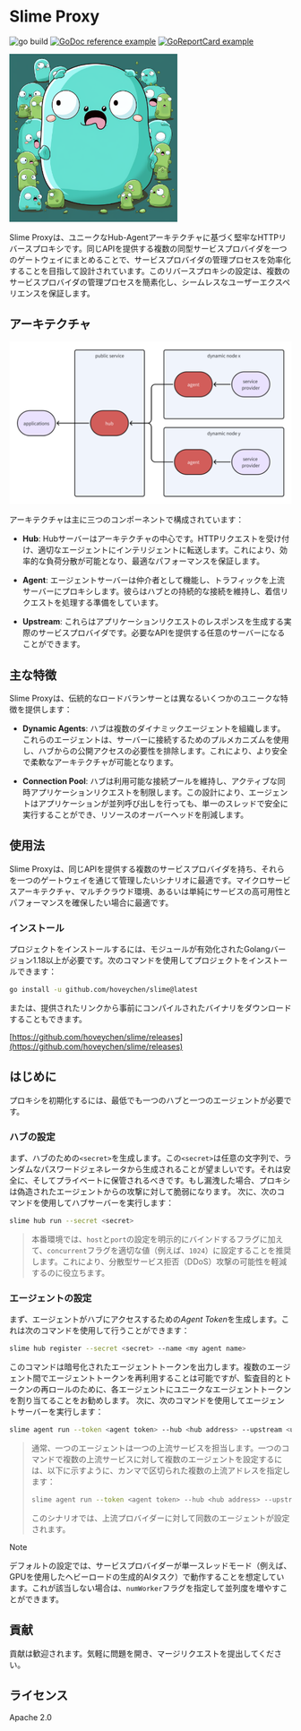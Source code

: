 # Slime Proxy

![go build](https://github.com/hoveychen/slime/actions/workflows/go.yml/badge.svg)
[![GoDoc reference example](https://img.shields.io/badge/godoc-reference-blue.svg)](https://godoc.org/github.com/hoveychen/slime)
[![GoReportCard example](https://goreportcard.com/badge/github.com/hoveychen/slime)](https://goreportcard.com/report/github.com/hoveychen/slime)

<img src="https://github.com/hoveychen/slime/raw/main/docs/mascot.png" width="300px">

Slime Proxyは、ユニークなHub-Agentアーキテクチャに基づく堅牢なHTTPリバースプロキシです。同じAPIを提供する複数の同型サービスプロバイダを一つのゲートウェイにまとめることで、サービスプロバイダの管理プロセスを効率化することを目指して設計されています。このリバースプロキシの設定は、複数のサービスプロバイダの管理プロセスを簡素化し、シームレスなユーザーエクスペリエンスを保証します。

## アーキテクチャ

<img src="https://github.com/hoveychen/slime/raw/main/docs/architecture.png" width="600x">

アーキテクチャは主に三つのコンポーネントで構成されています：

- **Hub**: Hubサーバーはアーキテクチャの中心です。HTTPリクエストを受け付け、適切なエージェントにインテリジェントに転送します。これにより、効率的な負荷分散が可能となり、最適なパフォーマンスを保証します。

- **Agent**: エージェントサーバーは仲介者として機能し、トラフィックを上流サーバーにプロキシします。彼らはハブとの持続的な接続を維持し、着信リクエストを処理する準備をしています。

- **Upstream**: これらはアプリケーションリクエストのレスポンスを生成する実際のサービスプロバイダです。必要なAPIを提供する任意のサーバーになることができます。

## 主な特徴

Slime Proxyは、伝統的なロードバランサーとは異なるいくつかのユニークな特徴を提供します：

- **Dynamic Agents**: ハブは複数のダイナミックエージェントを組織します。これらのエージェントは、サーバーに接続するためのプルメカニズムを使用し、ハブからの公開アクセスの必要性を排除します。これにより、より安全で柔軟なアーキテクチャが可能となります。

- **Connection Pool**: ハブは利用可能な接続プールを維持し、アクティブな同時アプリケーションリクエストを制限します。この設計により、エージェントはアプリケーションが並列呼び出しを行っても、単一のスレッドで安全に実行することができ、リソースのオーバーヘッドを削減します。

## 使用法

Slime Proxyは、同じAPIを提供する複数のサービスプロバイダを持ち、それらを一つのゲートウェイを通じて管理したいシナリオに最適です。マイクロサービスアーキテクチャ、マルチクラウド環境、あるいは単純にサービスの高可用性とパフォーマンスを確保したい場合に最適です。

### インストール

プロジェクトをインストールするには、モジュールが有効化されたGolangバージョン1.18以上が必要です。次のコマンドを使用してプロジェクトをインストールできます：
```bash
go install -u github.com/hoveychen/slime@latest
```
または、提供されたリンクから事前にコンパイルされたバイナリをダウンロードすることもできます。

[https://github.com/hoveychen/slime/releases](https://github.com/hoveychen/slime/releases)

## はじめに

プロキシを初期化するには、最低でも一つのハブと一つのエージェントが必要です。

### ハブの設定

まず、ハブのための`<secret>`を生成します。この`<secret>`は任意の文字列で、ランダムなパスワードジェネレータから生成されることが望ましいです。それは安全に、そしてプライベートに保管されるべきです。もし漏洩した場合、プロキシは偽造されたエージェントからの攻撃に対して脆弱になります。
次に、次のコマンドを使用してハブサーバーを実行します：

```bash
slime hub run --secret <secret>
```
> 本番環境では、`host`と`port`の設定を明示的にバインドするフラグに加えて、`concurrent`フラグを適切な値（例えば、`1024`）に設定することを推奨します。これにより、分散型サービス拒否（DDoS）攻撃の可能性を軽減するのに役立ちます。

### エージェントの設定
まず、エージェントがハブにアクセスするための*Agent Token*を生成します。これは次のコマンドを使用して行うことができます：
```bash
slime hub register --secret <secret> --name <my agent name>
```
このコマンドは暗号化されたエージェントトークンを出力します。複数のエージェント間でエージェントトークンを再利用することは可能ですが、監査目的とトークンの再ロールのために、各エージェントにユニークなエージェントトークンを割り当てることをお勧めします。
次に、次のコマンドを使用してエージェントサーバーを実行します：
```bash
slime agent run --token <agent token> --hub <hub address> --upstream <upstream address> 
```
> 通常、一つのエージェントは一つの上流サービスを担当します。一つのコマンドで複数の上流サービスに対して複数のエージェントを設定するには、以下に示すように、カンマで区切られた複数の上流アドレスを指定します：
> ```bash
> slime agent run --token <agent token> --hub <hub address> --upstream <upstream1>,<upstream2>,<upstream3>
> ```
> このシナリオでは、上流プロバイダーに対して同数のエージェントが設定されます。

> [!NOTE]
> デフォルトの設定では、サービスプロバイダーが単一スレッドモード（例えば、GPUを使用したヘビーロードの生成的AIタスク）で動作することを想定しています。これが該当しない場合は、`numWorker`フラグを指定して並列度を増やすことができます。

## 貢献
貢献は歓迎されます。気軽に問題を開き、マージリクエストを提出してください。

## ライセンス
Apache 2.0